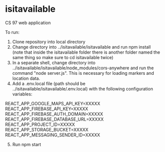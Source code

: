 # isitavailable
CS 97 web application

To run:

1) Clone repository into local directory
2) Change directory into ../isitavailable/isitavailable and run npm install (note that inside the isitavailable folder there is another folder named the same thing so make sure to cd isitavailable twice)
3) In a separate shell, change directory into ../isitavailable/isitavailable/node_modules/cors-anywhere and run the command "node server.js". This is necessary for loading markers and location data.
4) Add a .env.local file (path should be ../isitavailable/isitavailable/.env.local) with the following configuration variables:

REACT_APP_GOOGLE_MAPS_API_KEY=XXXXX<br/>
REACT_APP_FIREBASE_API_KEY=XXXXX<br/>
REACT_APP_FIREBASE_AUTH_DOMAIN=XXXXX<br/>
REACT_APP_FIREBASE_DATABASE_URL=XXXXX<br/>
REACT_APP_PROJECT_ID=XXXXX<br/>
REACT_APP_STORAGE_BUCKET=XXXXX<br/>
REACT_APP_MESSAGING_SENDER_ID=XXXXX

5) Run npm start
